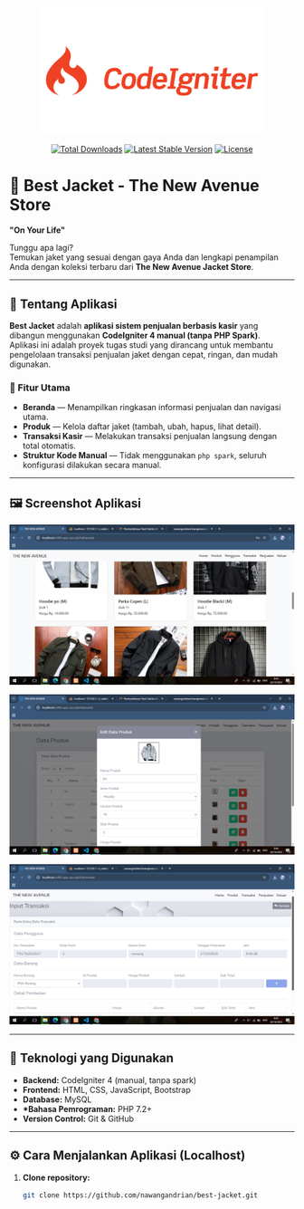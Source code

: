 <p align="center">
  <a href="https://codeigniter.com" target="_blank">
    <img src="public/screenshots/ci4.png" width="400" alt="CodeIgniter Logo">
  </a>
</p>

<p align="center">
  <a href="https://packagist.org/packages/codeigniter4/framework"><img src="https://img.shields.io/packagist/dt/codeigniter4/framework" alt="Total Downloads"></a>
  <a href="https://packagist.org/packages/codeigniter4/framework"><img src="https://img.shields.io/packagist/v/codeigniter4/framework" alt="Latest Stable Version"></a>
  <a href="https://opensource.org/licenses/MIT"><img src="https://img.shields.io/badge/license-MIT-blue.svg" alt="License"></a>
</p>

# 🧥 Best Jacket - The New Avenue Store

**"On Your Life"**

Tunggu apa lagi?  
Temukan jaket yang sesuai dengan gaya Anda dan lengkapi penampilan Anda dengan koleksi terbaru dari **The New Avenue Jacket Store**.

---

## 🛒 Tentang Aplikasi

**Best Jacket** adalah **aplikasi sistem penjualan berbasis kasir** yang dibangun menggunakan **CodeIgniter 4 manual (tanpa PHP Spark)**.  
Aplikasi ini adalah proyek tugas studi yang dirancang untuk membantu pengelolaan transaksi penjualan jaket dengan cepat, ringan, dan mudah digunakan.

### 🔧 Fitur Utama

- **Beranda** — Menampilkan ringkasan informasi penjualan dan navigasi utama.
- **Produk** — Kelola daftar jaket (tambah, ubah, hapus, lihat detail).
- **Transaksi Kasir** — Melakukan transaksi penjualan langsung dengan total otomatis.
- **Struktur Kode Manual** — Tidak menggunakan `php spark`, seluruh konfigurasi dilakukan secara manual.

---

## 🖼️ Screenshot Aplikasi

<p align="center">
  <img src="public/screenshots/home.png" width="600" alt="Halaman Beranda">
</p>

<p align="center">
  <img src="public/screenshots/produk.png" width="600" alt="Halaman Produk">
</p>

<p align="center">
  <img src="public/screenshots/transaksi.png" width="600" alt="Halaman Transaksi Kasir">
</p>

---

## 🧰 Teknologi yang Digunakan

- **Backend:** CodeIgniter 4 (manual, tanpa spark)
- **Frontend:** HTML, CSS, JavaScript, Bootstrap
- **Database:** MySQL
- **\*Bahasa Pemrograman:** PHP 7.2+
- **Version Control:** Git & GitHub

---

## ⚙️ Cara Menjalankan Aplikasi (Localhost)

1. **Clone repository:**
   ```bash
   git clone https://github.com/nawangandrian/best-jacket.git
   ```
